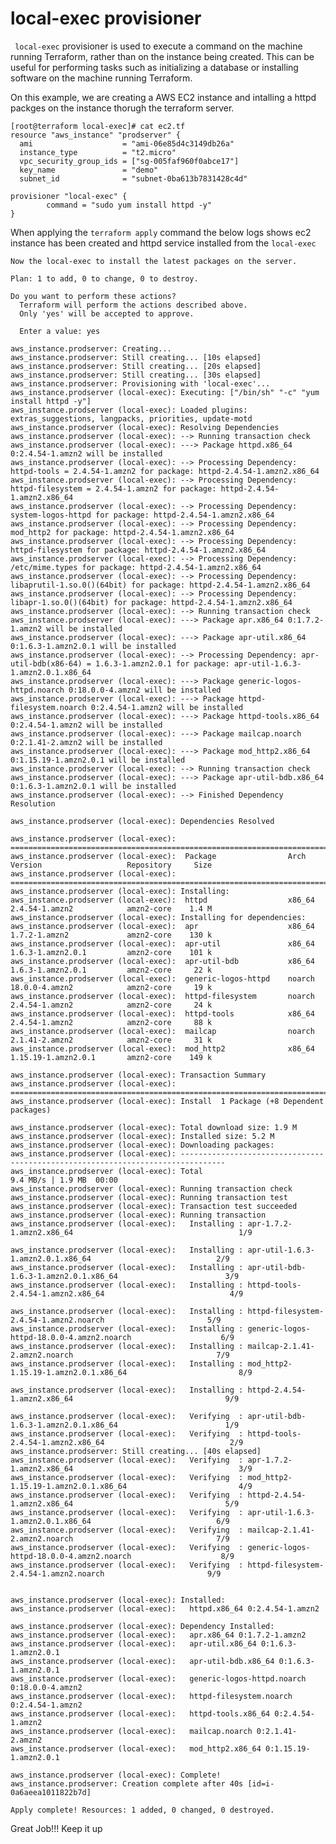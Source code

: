 # local-exec provisioner

``` local-exec``` provisioner is used to execute a command on the machine running Terraform, rather than on the instance being created.
 This can be useful for performing tasks such as initializing a database or installing software on the machine running Terraform.
 
On this example, we are creating a AWS EC2 instance and intalling a httpd packges on the instance thorugh the terraform server.

```
[root@terraform local-exec]# cat ec2.tf
resource "aws_instance" "prodserver" {
  ami                    = "ami-06e85d4c3149db26a"
  instance_type          = "t2.micro"
  vpc_security_group_ids = ["sg-005faf960f0abce17"]
  key_name               = "demo"
  subnet_id              = "subnet-0ba613b7831428c4d"

provisioner "local-exec" {
        command = "sudo yum install httpd -y"
}
```

When applying the ```terraform apply``` command the below logs shows ec2 instance has been created and httpd service installed from the ```local-exec```

```
Now the local-exec to install the latest packages on the server.

Plan: 1 to add, 0 to change, 0 to destroy.

Do you want to perform these actions?
  Terraform will perform the actions described above.
  Only 'yes' will be accepted to approve.

  Enter a value: yes

aws_instance.prodserver: Creating...
aws_instance.prodserver: Still creating... [10s elapsed]
aws_instance.prodserver: Still creating... [20s elapsed]
aws_instance.prodserver: Still creating... [30s elapsed]
aws_instance.prodserver: Provisioning with 'local-exec'...
aws_instance.prodserver (local-exec): Executing: ["/bin/sh" "-c" "yum install httpd -y"]
aws_instance.prodserver (local-exec): Loaded plugins: extras_suggestions, langpacks, priorities, update-motd
aws_instance.prodserver (local-exec): Resolving Dependencies
aws_instance.prodserver (local-exec): --> Running transaction check
aws_instance.prodserver (local-exec): ---> Package httpd.x86_64 0:2.4.54-1.amzn2 will be installed
aws_instance.prodserver (local-exec): --> Processing Dependency: httpd-tools = 2.4.54-1.amzn2 for package: httpd-2.4.54-1.amzn2.x86_64
aws_instance.prodserver (local-exec): --> Processing Dependency: httpd-filesystem = 2.4.54-1.amzn2 for package: httpd-2.4.54-1.amzn2.x86_64
aws_instance.prodserver (local-exec): --> Processing Dependency: system-logos-httpd for package: httpd-2.4.54-1.amzn2.x86_64
aws_instance.prodserver (local-exec): --> Processing Dependency: mod_http2 for package: httpd-2.4.54-1.amzn2.x86_64
aws_instance.prodserver (local-exec): --> Processing Dependency: httpd-filesystem for package: httpd-2.4.54-1.amzn2.x86_64
aws_instance.prodserver (local-exec): --> Processing Dependency: /etc/mime.types for package: httpd-2.4.54-1.amzn2.x86_64
aws_instance.prodserver (local-exec): --> Processing Dependency: libaprutil-1.so.0()(64bit) for package: httpd-2.4.54-1.amzn2.x86_64
aws_instance.prodserver (local-exec): --> Processing Dependency: libapr-1.so.0()(64bit) for package: httpd-2.4.54-1.amzn2.x86_64
aws_instance.prodserver (local-exec): --> Running transaction check
aws_instance.prodserver (local-exec): ---> Package apr.x86_64 0:1.7.2-1.amzn2 will be installed
aws_instance.prodserver (local-exec): ---> Package apr-util.x86_64 0:1.6.3-1.amzn2.0.1 will be installed
aws_instance.prodserver (local-exec): --> Processing Dependency: apr-util-bdb(x86-64) = 1.6.3-1.amzn2.0.1 for package: apr-util-1.6.3-1.amzn2.0.1.x86_64
aws_instance.prodserver (local-exec): ---> Package generic-logos-httpd.noarch 0:18.0.0-4.amzn2 will be installed
aws_instance.prodserver (local-exec): ---> Package httpd-filesystem.noarch 0:2.4.54-1.amzn2 will be installed
aws_instance.prodserver (local-exec): ---> Package httpd-tools.x86_64 0:2.4.54-1.amzn2 will be installed
aws_instance.prodserver (local-exec): ---> Package mailcap.noarch 0:2.1.41-2.amzn2 will be installed
aws_instance.prodserver (local-exec): ---> Package mod_http2.x86_64 0:1.15.19-1.amzn2.0.1 will be installed
aws_instance.prodserver (local-exec): --> Running transaction check
aws_instance.prodserver (local-exec): ---> Package apr-util-bdb.x86_64 0:1.6.3-1.amzn2.0.1 will be installed
aws_instance.prodserver (local-exec): --> Finished Dependency Resolution

aws_instance.prodserver (local-exec): Dependencies Resolved

aws_instance.prodserver (local-exec): ================================================================================
aws_instance.prodserver (local-exec):  Package                Arch      Version                   Repository     Size
aws_instance.prodserver (local-exec): ================================================================================
aws_instance.prodserver (local-exec): Installing:
aws_instance.prodserver (local-exec):  httpd                  x86_64    2.4.54-1.amzn2            amzn2-core    1.4 M
aws_instance.prodserver (local-exec): Installing for dependencies:
aws_instance.prodserver (local-exec):  apr                    x86_64    1.7.2-1.amzn2             amzn2-core    130 k
aws_instance.prodserver (local-exec):  apr-util               x86_64    1.6.3-1.amzn2.0.1         amzn2-core    101 k
aws_instance.prodserver (local-exec):  apr-util-bdb           x86_64    1.6.3-1.amzn2.0.1         amzn2-core     22 k
aws_instance.prodserver (local-exec):  generic-logos-httpd    noarch    18.0.0-4.amzn2            amzn2-core     19 k
aws_instance.prodserver (local-exec):  httpd-filesystem       noarch    2.4.54-1.amzn2            amzn2-core     24 k
aws_instance.prodserver (local-exec):  httpd-tools            x86_64    2.4.54-1.amzn2            amzn2-core     88 k
aws_instance.prodserver (local-exec):  mailcap                noarch    2.1.41-2.amzn2            amzn2-core     31 k
aws_instance.prodserver (local-exec):  mod_http2              x86_64    1.15.19-1.amzn2.0.1       amzn2-core    149 k

aws_instance.prodserver (local-exec): Transaction Summary
aws_instance.prodserver (local-exec): ================================================================================
aws_instance.prodserver (local-exec): Install  1 Package (+8 Dependent packages)

aws_instance.prodserver (local-exec): Total download size: 1.9 M
aws_instance.prodserver (local-exec): Installed size: 5.2 M
aws_instance.prodserver (local-exec): Downloading packages:
aws_instance.prodserver (local-exec): --------------------------------------------------------------------------------
aws_instance.prodserver (local-exec): Total                                              9.4 MB/s | 1.9 MB  00:00
aws_instance.prodserver (local-exec): Running transaction check
aws_instance.prodserver (local-exec): Running transaction test
aws_instance.prodserver (local-exec): Transaction test succeeded
aws_instance.prodserver (local-exec): Running transaction
aws_instance.prodserver (local-exec):   Installing : apr-1.7.2-1.amzn2.x86_64                                     1/9

aws_instance.prodserver (local-exec):   Installing : apr-util-1.6.3-1.amzn2.0.1.x86_64                            2/9
aws_instance.prodserver (local-exec):   Installing : apr-util-bdb-1.6.3-1.amzn2.0.1.x86_64                        3/9
aws_instance.prodserver (local-exec):   Installing : httpd-tools-2.4.54-1.amzn2.x86_64                            4/9

aws_instance.prodserver (local-exec):   Installing : httpd-filesystem-2.4.54-1.amzn2.noarch                       5/9
aws_instance.prodserver (local-exec):   Installing : generic-logos-httpd-18.0.0-4.amzn2.noarch                    6/9
aws_instance.prodserver (local-exec):   Installing : mailcap-2.1.41-2.amzn2.noarch                                7/9
aws_instance.prodserver (local-exec):   Installing : mod_http2-1.15.19-1.amzn2.0.1.x86_64                         8/9

aws_instance.prodserver (local-exec):   Installing : httpd-2.4.54-1.amzn2.x86_64                                  9/9

aws_instance.prodserver (local-exec):   Verifying  : apr-util-bdb-1.6.3-1.amzn2.0.1.x86_64                        1/9
aws_instance.prodserver (local-exec):   Verifying  : httpd-tools-2.4.54-1.amzn2.x86_64                            2/9
aws_instance.prodserver: Still creating... [40s elapsed]
aws_instance.prodserver (local-exec):   Verifying  : apr-1.7.2-1.amzn2.x86_64                                     3/9
aws_instance.prodserver (local-exec):   Verifying  : mod_http2-1.15.19-1.amzn2.0.1.x86_64                         4/9
aws_instance.prodserver (local-exec):   Verifying  : httpd-2.4.54-1.amzn2.x86_64                                  5/9
aws_instance.prodserver (local-exec):   Verifying  : apr-util-1.6.3-1.amzn2.0.1.x86_64                            6/9
aws_instance.prodserver (local-exec):   Verifying  : mailcap-2.1.41-2.amzn2.noarch                                7/9
aws_instance.prodserver (local-exec):   Verifying  : generic-logos-httpd-18.0.0-4.amzn2.noarch                    8/9
aws_instance.prodserver (local-exec):   Verifying  : httpd-filesystem-2.4.54-1.amzn2.noarch                       9/9


aws_instance.prodserver (local-exec): Installed:
aws_instance.prodserver (local-exec):   httpd.x86_64 0:2.4.54-1.amzn2

aws_instance.prodserver (local-exec): Dependency Installed:
aws_instance.prodserver (local-exec):   apr.x86_64 0:1.7.2-1.amzn2
aws_instance.prodserver (local-exec):   apr-util.x86_64 0:1.6.3-1.amzn2.0.1
aws_instance.prodserver (local-exec):   apr-util-bdb.x86_64 0:1.6.3-1.amzn2.0.1
aws_instance.prodserver (local-exec):   generic-logos-httpd.noarch 0:18.0.0-4.amzn2
aws_instance.prodserver (local-exec):   httpd-filesystem.noarch 0:2.4.54-1.amzn2
aws_instance.prodserver (local-exec):   httpd-tools.x86_64 0:2.4.54-1.amzn2
aws_instance.prodserver (local-exec):   mailcap.noarch 0:2.1.41-2.amzn2
aws_instance.prodserver (local-exec):   mod_http2.x86_64 0:1.15.19-1.amzn2.0.1

aws_instance.prodserver (local-exec): Complete!
aws_instance.prodserver: Creation complete after 40s [id=i-0a6aeea1011822b7d]

Apply complete! Resources: 1 added, 0 changed, 0 destroyed.
```

Great Job!!! Keep it up
